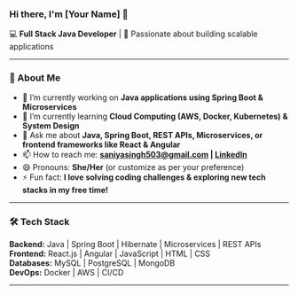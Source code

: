 ### Hi there, I'm [Your Name] 👋  

💻 **Full Stack Java Developer** | 🚀 Passionate about building scalable applications  

---

### 🚀 About Me  
- 🔭 I’m currently working on **Java applications using Spring Boot & Microservices**  
- 🌱 I’m currently learning **Cloud Computing (AWS, Docker, Kubernetes) & System Design**
- 💬 Ask me about **Java, Spring Boot, REST APIs, Microservices, or frontend frameworks like React & Angular**  
- 📫 How to reach me: **[saniyasingh503@gmail.com](mailto:saniyasingh503@gmail.com) | [LinkedIn](https://www.linkedin.com/in/saniyasingh503)**  
- 😄 Pronouns: **She/Her** (or customize as per your preference)  
- ⚡ Fun fact: **I love solving coding challenges & exploring new tech stacks in my free time!**  

---

### 🛠 Tech Stack  
**Backend:** Java | Spring Boot | Hibernate | Microservices | REST APIs  
**Frontend:** React.js | Angular | JavaScript | HTML | CSS  
**Databases:** MySQL | PostgreSQL | MongoDB  
**DevOps:** Docker | AWS | CI/CD  

---


